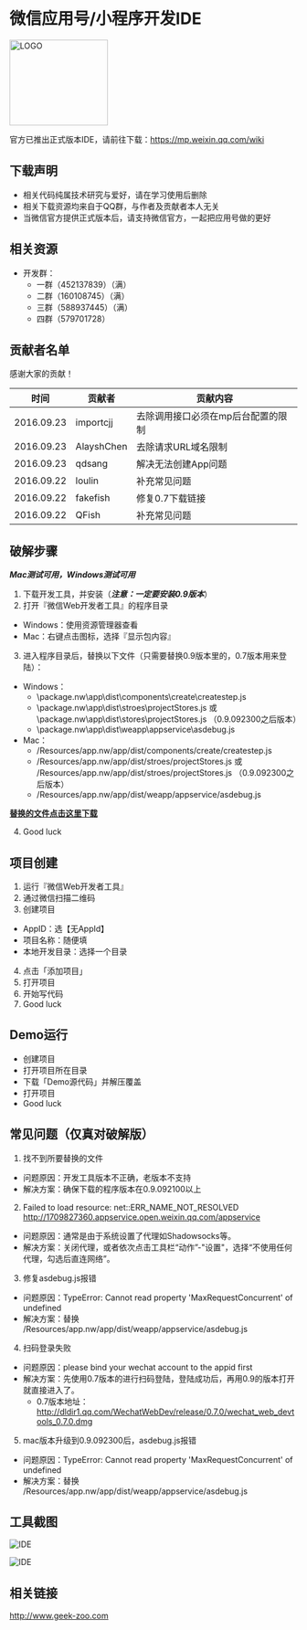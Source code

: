 # 微信应用号/小程序开发IDE

<img src="https://cloud.githubusercontent.com/assets/876707/18773863/cca59fae-8185-11e6-9d7b-050ba646b456.png" width = "172" height = "150" alt="LOGO" align=center />

官方已推出正式版本IDE，请前往下载：https://mp.weixin.qq.com/wiki

## 下载声明

* 相关代码纯属技术研究与爱好，请在学习使用后删除
* 相关下载资源均来自于QQ群，与作者及贡献者本人无关
* 当微信官方提供正式版本后，请支持微信官方，一起把应用号做的更好

## 相关资源

* 开发群：
	* 一群（452137839）（满）
	* 二群（160108745）（满）
	* 三群（588937445）（满）
	* 四群（579701728）

## 贡献者名单

感谢大家的贡献！

| 时间 | 贡献者 | 贡献内容 |
|--------|------------|---------------|
| 2016.09.23 | importcjj | 去除调用接口必须在mp后台配置的限制 |
| 2016.09.23 | AlayshChen | 去除请求URL域名限制 |
| 2016.09.23 | qdsang | 解决无法创建App问题 |
| 2016.09.22 | loulin | 补充常见问题 |
| 2016.09.22 | fakefish | 修复0.7下载链接 |
| 2016.09.22 | QFish | 补充常见问题 |

## 破解步骤

***Mac测试可用，Windows测试可用***

1. 下载开发工具，并安装（***注意：一定要安装0.9版本***）
2. 打开『微信Web开发者工具』的程序目录
  * Windows：使用资源管理器查看
  * Mac：右键点击图标，选择『显示包内容』
3. 进入程序目录后，替换以下文件（只需要替换0.9版本里的，0.7版本用来登陆）：
  * Windows：
    * \package.nw\app\dist\components\create\createstep.js
    * \package.nw\app\dist\stroes\projectStores.js 或 \package.nw\app\dist\stores\projectStores.js （0.9.092300之后版本）
    * \package.nw\app\dist\weapp\appservice\asdebug.js
  * Mac：
    * /Resources/app.nw/app/dist/components/create/createstep.js
    * /Resources/app.nw/app/dist/stroes/projectStores.js 或 /Resources/app.nw/app/dist/stroes/projectStores.js （0.9.092300之后版本）
    * /Resources/app.nw/app/dist/weapp/appservice/asdebug.js  

  **[替换的文件点击这里下载](https://github.com/gavinkwoe/weapp-ide-crack/archive/master.zip)**

4. Good luck

## 项目创建

1. 运行『微信Web开发者工具』
2. 通过微信扫描二维码
3. 创建项目
  * AppID：选【无AppId】
  * 项目名称：随便填
  * 本地开发目录：选择一个目录
4. 点击「添加项目」
5. 打开项目
6. 开始写代码
7. Good luck

## Demo运行

* 创建项目
* 打开项目所在目录
* 下载「Demo源代码」并解压覆盖
* 打开项目
* Good luck

## 常见问题（仅真对破解版）
1. 找不到所要替换的文件
  * 问题原因：开发工具版本不正确，老版本不支持
  * 解决方案：确保下载的程序版本在0.9.092100以上
2. Failed to load resource: net::ERR_NAME_NOT_RESOLVED http://1709827360.appservice.open.weixin.qq.com/appservice
  * 问题原因：通常是由于系统设置了代理如Shadowsocks等。
  * 解决方案：关闭代理，或者依次点击工具栏“动作”-"设置"，选择“不使用任何代理，勾选后直连网络”。
3. 修复asdebug.js报错
  * 问题原因：TypeError: Cannot read property 'MaxRequestConcurrent' of undefined
  * 解决方案：替换 /Resources/app.nw/app/dist/weapp/appservice/asdebug.js  
4. 扫码登录失败
  * 问题原因：please bind your wechat account to the appid first
  * 解决方案：先使用0.7版本的进行扫码登陆，登陆成功后，再用0.9的版本打开就直接进入了。
    * 0.7版本地址：http://dldir1.qq.com/WechatWebDev/release/0.7.0/wechat_web_devtools_0.7.0.dmg
5. mac版本升级到0.9.092300后，asdebug.js报错
  * 问题原因：TypeError: Cannot read property 'MaxRequestConcurrent' of undefined
  * 解决方案：替换 /Resources/app.nw/app/dist/weapp/appservice/asdebug.js  

## 工具截图

![IDE](https://cloud.githubusercontent.com/assets/876707/18745196/f4f0488e-80f3-11e6-844b-f45d7e52a23c.png)

![IDE](https://cloud.githubusercontent.com/assets/876707/18745200/f7a74870-80f3-11e6-83cf-df00f7f87f56.png)

## 相关链接

http://www.geek-zoo.com
